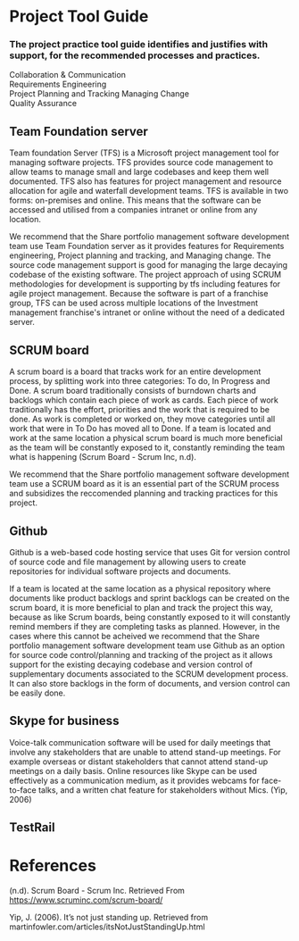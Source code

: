 # Project Tool Guide

### The project practice tool guide identifies and justifies with support, for the recommended processes and practices.

Collaboration & Communication  
Requirements Engineering  
Project Planning and Tracking 
Managing Change  
Quality Assurance 


## Team Foundation server

Team foundation Server (TFS) is a Microsoft project management tool for managing software projects. TFS provides source code management to allow teams to manage small and large codebases and keep them well documented. TFS also has features for project management and resource allocation for agile and waterfall development teams. TFS is available in two forms: on-premises and online. This means that the software can be accessed and utilised from a companies intranet or online from any location.

We recommend that the Share portfolio management software development team use Team Foundation server as it provides features for Requirements engineering, Project planning and tracking, and Managing change. The source code management support is good for managing the large decaying codebase of the existing software. The project approach of using SCRUM methodologies for development is supporting by tfs including features for agile project management. Because the software is part of a franchise group, TFS can be used across multiple locations of the Investment management franchise's intranet or online without the need of a dedicated server.



## SCRUM board

A scrum board is a board that tracks work for an entire development process, by splitting work into three categories: To do, In Progress and Done. A scrum board traditionally consists of burndown charts and backlogs which contain each piece of work as cards. Each piece of work traditionally has the effort, priorities and the work that is required to be done. As work is completed or worked on, they move categories until all work that were in To Do has moved all to Done. If a team is located and work at the same location a physical scrum board is much more beneficial as the team will be constantly exposed to it, constantly reminding the team what is happening (Scrum Board - Scrum Inc, n.d).

We recommend that the Share portfolio management software development team use a SCRUM board as it is an essential part of the SCRUM process and subsidizes the reccomended planning and tracking practices for this project.

## Github

Github is a web-based code hosting service that uses Git for version control of source code and file management by allowing users to create repositories for individual software projects and documents. 

If a team is located at the same location as a physical repository where documents like product backlogs and sprint backlogs can be created on the scrum board, it is more beneficial to plan and track the project this way, because as like Scrum boards, being constantly exposed to it will constantly remind members if they are completing tasks as planned. However, in the cases where this cannot be acheived we recommend that the Share portfolio management software development team use Github as an option for source code control/planning and tracking of the project  as it allows support for the existing decaying codebase and version control of supplementary documents associated to the SCRUM development process. It can also store backlogs in the form of documents, and version control can be easily done.


## Skype for business

Voice-talk communication software will be used for daily meetings that involve any stakeholders that are unable to attend stand-up meetings. For example overseas or distant stakeholders that cannot attend stand-up meetings on a daily basis. Online resources like Skype can be used effectively as a communication medium, as it provides webcams for face-to-face talks, and a written chat feature for stakeholders without Mics. (Yip, 2006)

## TestRail


# References

(n.d). Scrum Board - Scrum Inc. Retrieved From https://www.scruminc.com/scrum-board/

Yip, J. (2006). It’s not just standing up. Retrieved from martinfowler.com/articles/itsNotJustStandingUp.html

